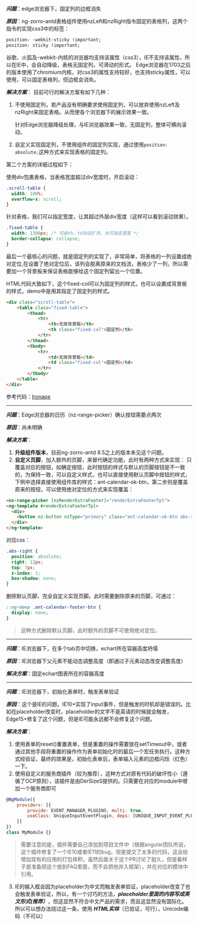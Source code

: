 ***问题***：edge浏览器下，固定列的边框消失

***原因***：ng-zorro-antd表格组件使用nzLeft和nzRight指令固定的表格列，这两个指令的实现css3中的标签：

```css
position: -webkit-sticky !important;
position: sticky !important;
```

谷歌、火狐及-webkit-内核的浏览器均支持该属性（css3），IE不支持该属性，所以在IE中，会自动降级，表格无固定列，可滑动的形式。
Edge浏览器在1703之后的版本使用了chromium内核，对css3的属性支持较好，也支持sticky属性，可以使用，可以固定表格列，但边框会消失。 

***解决方案***：
目前可行的解决方案有如下几种：

1. 不使用固定列，若产品没有明确要求使用固定列，可以放弃使用nzLeft及nzRight来固定表格。从而使各个浏览器下的展示效果一致。

   针对Edge浏览器降级处理，与IE浏览器效果一致，无固定列，整体可横向滚动。

2. 自定义实现固定列，不使用组件的固定列实现，通过使用```position: absolute;```这种方式来实现表格的固定列。

第二个方案的详细过程如下：

使用div包裹表格，当表格宽度超过div宽度时，开启滚动：

   

```css
.scroll-table {
  width: 100%;
  overflow-x: scroll;
}
```

针对表格，我们可以指定宽度，让其超过外层div宽度（这样可以看到滚动效果）。

```css
.fixed-table {
  width: 1300px; /* 可由th，td动态扩充，也可指定宽度 */
  border-collapse: collapse;
}
```

最后一个最核心的问题，就是固定列的实现了，非常简单，将表格的一列设置成绝对定位,在设置了绝对定位后，该列会脱离原来的文档流，表格少了一列，所以需要加一个背景板来保证表格能够给这个固定列留出一个位置。

HTML代码大致如下，这个fixed-col可以为固定列的样式，也可以设置成背景板的样式，demo中是用其指定了固定列的样式。

```HTML
<div class="scroll-table">
    <table class="fixed-table">
        <thead>
            <tr>
                <th>无效背景板</th>
                <th class="fixed-col">固定列</th>
            </tr>
        </thead>
        <tbody>
            <tr>
                <td>无效背景板</td>
                <td class="fixed-col">固定列</td>
            </tr>
        </tbody>
    </table>
</div>
```

参考代码：[Ironape](https://www.cnblogs.com/guyg/p/6896847.html)

---

***问题***：Edge浏览器的日历（nz-range-picker）确认按钮需要点两次

***原因***：尚未明确

***解决方案***：

1. **升级组件版本**，目前ng-zorro-antd 8.5之上的版本未见这个问题。
2. **自定义页脚**，加入额外的页脚，来替代确定功能，此时有两种方式来实现：
   只覆盖对应的按钮，如确定按钮，此时按钮的样式与默认的页脚按钮是不一致的，为保持一致，可以自定义样式，也可以直接使用默认页脚中按钮的样式，下例中选择直接使用组件库的样式：ant-calendar-ok-btn，第二步则是覆盖原来的按钮，可以使用绝对定位的方式来实现覆盖：

```html
<nz-range-picker [nzRenderExtraFooter]="renderExtraFooterTpl">
<ng-template #renderExtraFooterTpl>
  <div>
    <button nz-button nzType="primary" class="ant-calendar-ok-btn abs-right">确 定</button>
  </div>
</ng-template>
```

对应css：

```css
.abs-right {
  position: absolute;
  right: 12px;
  top: 7px;
  z-index: 1;
  box-shadow: none;
}
```

删除默认页脚，完全自定义实现页脚。此时需要删除原来的页脚，可通过：

```css
::ng-deep .ant-calendar-footer-btn {
  display: none;
}
```

> 这种方式删除默认页脚，此时额外的页脚不可使用绝对定位。

---

***问题***：IE浏览器下，在多个tab页中切换，echart所在容器高度坍塌

***原因***：IE浏览器下父元素不能动态调整高度（即通过子元素动态改变调整高度）

***解决方案***：固定echart图表所在的容器高度

---

***问题***：IE浏览器下，初始化表单时，触发表单验证

***原因***：这个是IE的问题，IE10+实现了input事件，但是触发的时机却是错误的。比如在placeholder改变时，placeholder的文字不是英语的时候就会触发，Edge15+修复了这个问题，但是IE可能永远都不会修复这个问题。

***解决方案***：

1. 使用表单的reset()重置表单，但是重置的操作需要放在setTimeout中，或者通过其他手段将重置的操作作为表单初始化时的最后一个宏任务执行。这种方式经验证，最终的效果是，初始化表单后，表单输入元素的边框闪烁（红色）一下。
2. 使用自定义的服务商插件（较为推荐），这种方式对原有代码的破坏性小（遵循了OCP原则），该插件是由DerSizeS提供的。只需要在对应的module中增加一个服务商即可

```Javascript
@NgModule({
    providers: [{
	    provide: EVENT_MANAGER_PLUGINS, multi: true,
	    useClass: UniqueInputEventPlugin, deps: [UNIQUE_INPUT_EVENT_PLUGIN_CONFIG],
	}]	
})
class MyModule {}
```

>  需要注意的是，插件需要自己添加到项目文件中（根据angular团队所说，这个插件修复了一个IE10或者IE11的bug，但是提交了太多的代码，这会给增加现有的应用的打包体积，虽然后面关于这个PR讨论了挺久，但是看样子是准备把这个放到FAQ里面，而不会把他并入框架），并在对应的模块中引用。

3. IE的输入框会因为placeholder为中文而触发表单验证，placeholder改变了也会触发表单验证，所以，有一个讨巧的方法，***placeholder里面的内容写成英文形式(推荐）***，但这显然不符合中文产品的需求，而且这显然没有国际化。所以可以想办法绕过这一条，使用 ***HTML实体***（已验证，可行），Unicode编码（不可以）

